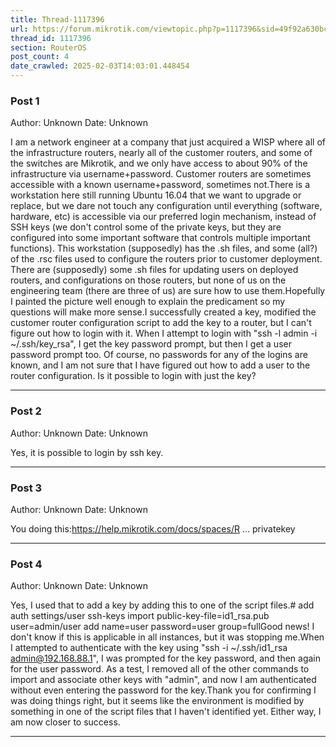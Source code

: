 ```yaml
---
title: Thread-1117396
url: https://forum.mikrotik.com/viewtopic.php?p=1117396&sid=49f92a630bc7970d8ca50523be880e8f#p1117396
thread_id: 1117396
section: RouterOS
post_count: 4
date_crawled: 2025-02-03T14:03:01.448454
---
```


### Post 1
Author: Unknown
Date: Unknown

I am a network engineer at a company that just acquired a WISP where all of the infrastructure routers, nearly all of the customer routers, and some of the switches are Mikrotik, and we only have access to about 90% of the infrastructure via username+password.  Customer routers are sometimes accessible with a known username+password, sometimes not.There is a workstation here still running Ubuntu 16.04 that we want to upgrade or replace, but we dare not touch any configuration until everything (software, hardware, etc) is accessible via our preferred login mechanism, instead of SSH keys (we don't control some of the private keys, but they are configured into some important software that controls multiple important functions).  This workstation (supposedly) has the .sh files, and some (all?) of the .rsc files used to configure the routers prior to customer deployment.  There are (supposedly) some .sh files for updating users on deployed routers, and configurations on those routers, but none of us on the engineering team (there are three of us) are sure how to use them.Hopefully I painted the picture well enough to explain the predicament so my questions will make more sense.I successfully created a key, modified the customer router configuration script to add the key to a router, but I can't figure out how to login with it.  When I attempt to login with "ssh -l admin -i ~/.ssh/key_rsa", I get the key password prompt, but then I get a user password prompt too.  Of course, no passwords for any of the logins are known, and I am not sure that I have figured out how to add a user to the router configuration.  Is it possible to login with just the key?

---
### Post 2
Author: Unknown
Date: Unknown

Yes, it is possible to login by ssh key.

---
### Post 3
Author: Unknown
Date: Unknown

You doing this:https://help.mikrotik.com/docs/spaces/R ... privatekey

---
### Post 4
Author: Unknown
Date: Unknown

Yes, I used that to add a key by adding this to one of the script files.# add auth settings/user ssh-keys import public-key-file=id1_rsa.pub user=admin/user add name=user password=user group=fullGood news!  I don't know if this is applicable in all instances, but it was stopping me.When I attempted to authenticate with the key using "ssh -i ~/.ssh/id1_rsa admin@192.168.88.1", I was prompted for the key password, and then again for the user password.  As a test, I removed all of the other commands to import and associate other keys with "admin", and now I am authenticated without even entering the password for the key.Thank you for confirming I was doing things right, but it seems like the environment is modified by something in one of the script files that I haven't identified yet.  Either way, I am now closer to success.

---
